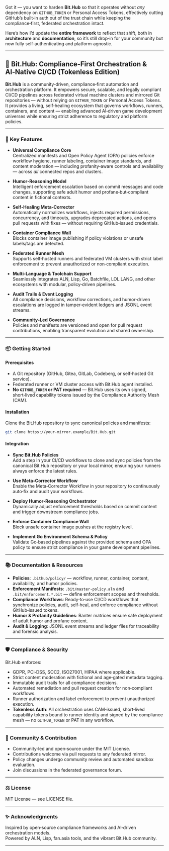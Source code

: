 Got it — you want to harden **Bit.Hub** so that it operates without *any* dependency on `GITHUB_TOKEN` or Personal Access Tokens, effectively cutting GitHub’s built‑in auth out of the trust chain while keeping the compliance‑first, federated orchestration intact.

Here’s how I’d update the **entire framework** to reflect that shift, both in **architecture** and **documentation**, so it’s still drop‑in for your community but now fully self‑authenticating and platform‑agnostic.

---

## 🔐 Bit.Hub: Compliance‑First Orchestration & AI‑Native CI/CD (Tokenless Edition)

**Bit.Hub** is a community‑driven, compliance‑first automation and orchestration platform. It empowers secure, scalable, and legally compliant CI/CD pipelines across federated virtual machine clusters and mirrored Git repositories — without relying on `GITHUB_TOKEN` or Personal Access Tokens.  
It provides a living, self‑healing ecosystem that governs workflows, runners, containers, and content — enabling advanced AI‑driven game development universes while ensuring strict adherence to regulatory and platform policies.

---

### 🚀 Key Features

- **Universal Compliance Core**  
  Centralized manifests and Open Policy Agent (OPA) policies enforce workflow hygiene, runner labeling, container image standards, and content moderation — including profanity‑aware controls and availability — across *all* connected repos and clusters.

- **Humor‑Reasoning Model**  
  Intelligent enforcement escalation based on commit messages and code changes, supporting safe adult humor and profane‑but‑compliant content in fictional contexts.

- **Self‑Healing Meta‑Corrector**  
  Automatically normalizes workflows, injects required permissions, concurrency, and timeouts, upgrades deprecated actions, and opens pull requests with fixes — without requiring GitHub‑issued credentials.

- **Container Compliance Wall**  
  Blocks container image publishing if policy violations or unsafe labels/tags are detected.

- **Federated Runner Mesh**  
  Supports self‑hosted runners and federated VM clusters with strict label enforcement to prevent unauthorized or non‑compliant execution.

- **Multi‑Language & Toolchain Support**  
  Seamlessly integrates ALN, Lisp, Go, Batchfile, LOL.LANG, and other ecosystems with modular, policy‑driven pipelines.

- **Audit Trails & Event Logging**  
  All compliance decisions, workflow corrections, and humor‑driven escalations are logged in tamper‑evident ledgers and JSONL event streams.

- **Community‑Led Governance**  
  Policies and manifests are versioned and open for pull request contributions, enabling transparent evolution and shared ownership.

---

### 📦 Getting Started

#### Prerequisites
- A Git repository (GitHub, Gitea, GitLab, Codeberg, or self‑hosted Git service).
- Federated runner or VM cluster access with Bit.Hub agent installed.
- **No `GITHUB_TOKEN` or PAT required** — Bit.Hub uses its own signed, short‑lived capability tokens issued by the Compliance Authority Mesh (CAM).

#### Installation
Clone the Bit.Hub repository to sync canonical policies and manifests:

```bash
git clone https://your-mirror.example/Bit.Hub.git
```

#### Integration
- **Sync Bit.Hub Policies**  
  Add a step in your CI/CD workflows to clone and sync policies from the canonical Bit.Hub repository or your local mirror, ensuring your runners always enforce the latest rules.

- **Use Meta‑Corrector Workflow**  
  Enable the Meta‑Corrector Workflow in your repository to continuously auto‑fix and audit your workflows.

- **Deploy Humor‑Reasoning Orchestrator**  
  Dynamically adjust enforcement thresholds based on commit content and trigger downstream compliance jobs.

- **Enforce Container Compliance Wall**  
  Block unsafe container image pushes at the registry level.

- **Implement Go Environment Schema & Policy**  
  Validate Go‑based pipelines against the provided schema and OPA policy to ensure strict compliance in your game development pipelines.

---

### 📚 Documentation & Resources

- **Policies**: `.bithub/policy/` — workflow, runner, container, content, availability, and humor policies.
- **Enforcement Manifests**: `.bit/master-policy.aln` and `.bit/enforcement.*.bit` — define enforcement scopes and thresholds.
- **Compliance Workflows**: Ready‑to‑use CI/CD workflows that synchronize policies, audit, self‑heal, and enforce compliance without GitHub‑issued tokens.
- **Humor & Profanity Guidelines**: Banter matrices ensure safe deployment of adult humor and profane content.
- **Audit & Logging**: JSONL event streams and ledger files for traceability and forensic analysis.

---

### 🛡️ Compliance & Security

Bit.Hub enforces:
- GDPR, PCI‑DSS, SOC2, ISO27001, HIPAA where applicable.
- Strict content moderation with fictional and age‑gated metadata tagging.
- Immutable audit trails for all compliance decisions.
- Automated remediation and pull request creation for non‑compliant workflows.
- Runner authorization and label enforcement to prevent unauthorized execution.
- **Tokenless Auth**: All orchestration uses CAM‑issued, short‑lived capability tokens bound to runner identity and signed by the compliance mesh — no `GITHUB_TOKEN` or PAT in any workflow.

---

### 🤝 Community & Contribution

- Community‑led and open‑source under the MIT License.
- Contributions welcome via pull requests to any federated mirror.
- Policy changes undergo community review and automated sandbox evaluation.
- Join discussions in the federated governance forum.

---

### ⚖️ License

MIT License — see LICENSE file.

---

### ✨ Acknowledgments

Inspired by open‑source compliance frameworks and AI‑driven orchestration models.  
Powered by ALN, Lisp, fan.asia tools, and the vibrant Bit.Hub community.

---
